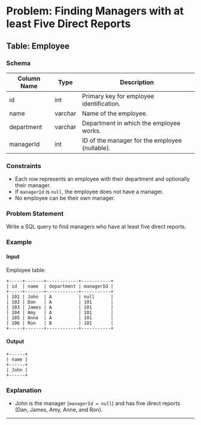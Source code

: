 # Problem: Finding Managers with at least Five Direct Reports

## Table: Employee

### Schema

| Column Name | Type    | Description                                    |
| ----------- | ------- | ---------------------------------------------- |
| id          | int     | Primary key for employee identification.       |
| name        | varchar | Name of the employee.                          |
| department  | varchar | Department in which the employee works.        |
| managerId   | int     | ID of the manager for the employee (nullable). |

### Constraints

- Each row represents an employee with their department and optionally their manager.
- If `managerId` is `null`, the employee does not have a manager.
- No employee can be their own manager.

### Problem Statement

Write a SQL query to find managers who have at least five direct reports.

### Example

#### Input

Employee table:

```
+-----+-------+------------+-----------+
| id  | name  | department | managerId |
+-----+-------+------------+-----------+
| 101 | John  | A          | null      |
| 102 | Dan   | A          | 101       |
| 103 | James | A          | 101       |
| 104 | Amy   | A          | 101       |
| 105 | Anne  | A          | 101       |
| 106 | Ron   | B          | 101       |
+-----+-------+------------+-----------+
```

#### Output

```
+------+
| name |
+------+
| John |
+------+
```

### Explanation

- John is the manager (`managerId = null`) and has five direct reports (Dan, James, Amy, Anne, and Ron).

---
